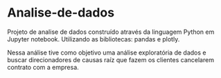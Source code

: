 # Analise-de-dados

Projeto de analise de dados construído através da linguagem Python em Jupyter notebook.
Utilizando as bibliotecas: pandas e plotly.

Nessa análise tive como objetivo uma análise
exploratória de dados e buscar direcionadores
de causas raíz que fazem os clientes cancelarem contrato com a empresa.           
